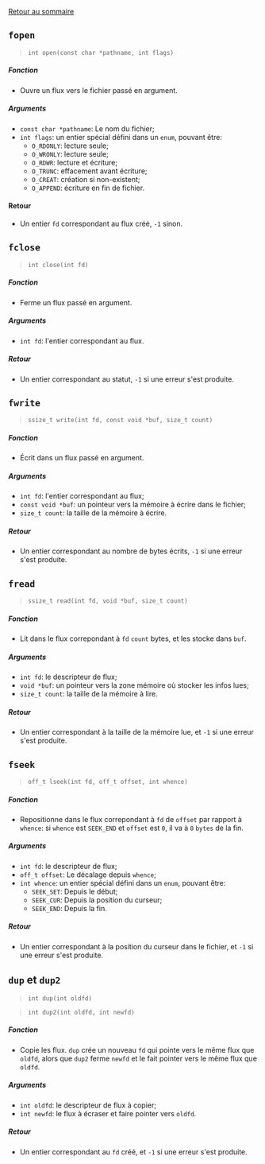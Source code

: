 <a href="http://skutnik.iiens.net/cours/OSS">Retour au sommaire</a>

## `fopen`

> `int open(const char *pathname, int flags)`

##### Fonction
- Ouvre un flux vers le fichier passé en argument.

##### Arguments
- `const char *pathname`: Le nom du fichier;
- `int flags`: un entier spécial défini dans un `enum`, pouvant être:
    - `O_RDONLY`: lecture seule;
    - `O_WRONLY`: lecture seule;
    - `O_RDWR`: lecture et écriture;
    - `O_TRUNC`: effacement avant écriture;
    - `O_CREAT`: création si non-existent;
    - `O_APPEND`: écriture en fin de fichier.

#### Retour
- Un entier `fd` correspondant au flux créé, `-1` sinon.

## `fclose`

> `int close(int fd)`

##### Fonction
- Ferme un flux passé en argument.

##### Arguments
- `int fd`: l'entier correspondant au flux.

##### Retour
- Un entier correspondant au statut, `-1` si une erreur s'est produite.

## `fwrite`

> `ssize_t write(int fd, const void *buf, size_t count)`

##### Fonction
- Écrit dans un flux passé en argument.

##### Arguments
- `int fd`: l'entier correspondant au flux;
- `const void *buf`: un pointeur vers la mémoire à écrire dans le fichier;
- `size_t count`: la taille de la mémoire à écrire.

##### Retour
- Un entier correspondant au nombre de bytes écrits, `-1` si une erreur s'est produite.

## `fread`

> `ssize_t read(int fd, void *buf, size_t count)`

##### Fonction
- Lit dans le flux correpondant à `fd` `count` bytes, et les stocke dans `buf`.

##### Arguments
- `int fd`: le descripteur de flux;
- `void *buf`: un pointeur vers la zone mémoire où stocker les infos lues;
- `size_t count`: la taille de la mémoire à lire.

##### Retour
- Un entier correspondant à la taille de la mémoire lue, et `-1` si une erreur s'est produite.

## `fseek`

> `off_t lseek(int fd, off_t offset, int whence)`

##### Fonction
- Repositionne dans le flux correpondant à `fd` de `offset` par rapport à `whence`: si `whence` est `SEEK_END` et `offset` est `0`, il va à `0` `bytes` de la fin.

##### Arguments
- `int fd`: le descripteur de flux;
- `off_t offset`: Le décalage depuis `whence`;
- `int whence`: un entier spécial défini dans un `enum`, pouvant être:
    - `SEEK_SET`: Depuis le début;
    - `SEEK_CUR`: Depuis la position du curseur;
    - `SEEK_END`: Depuis la fin.

##### Retour
- Un entier correspondant à la position du curseur dans le fichier, et `-1` si une erreur s'est produite.

## `dup` et `dup2`

> `int dup(int oldfd)`

> `int dup2(int oldfd, int newfd)`

##### Fonction
- Copie les flux. `dup` crée un nouveau `fd` qui pointe vers le même flux que `oldfd`, alors que `dup2` ferme `newfd` et le fait pointer vers le même flux que `oldfd`.

##### Arguments
- `int oldfd`: le descripteur de flux à copier;
- `int newfd`: le flux à écraser et faire pointer vers `oldfd`.

##### Retour
- Un entier correspondant au `fd` créé, et `-1` si une erreur s'est produite.
